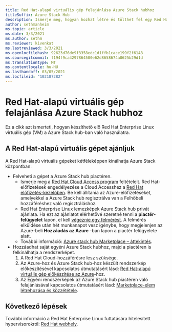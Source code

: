 ```yaml
---
title: Red Hat-alapú virtuális gép felajánlása Azure Stack hubhoz
titleSuffix: Azure Stack Hub
description: Ismerje meg, hogyan hozhat létre és tölthet fel egy Red Hat Linux operációs rendszert tartalmazó Azure-beli virtuális merevlemezt (VHD-t).
author: sethmanheim
ms.topic: article
ms.date: 3/3/2021
ms.author: sethm
ms.reviewer: kivenkat
ms.lastreviewed: 3/3/2021
ms.openlocfilehash: 92623d76de9f3358edc1d1ffb1cace199f2f6148
ms.sourcegitcommit: f194f9ca4297864500e62d8658674a0625b29d1d
ms.translationtype: MT
ms.contentlocale: hu-HU
ms.lasthandoff: 03/05/2021
ms.locfileid: "102187282"
---
```

# <a name="offer-a-red-hat-based-virtual-machine-for-azure-stack-hub"></a>Red Hat-alapú virtuális gép felajánlása Azure Stack hubhoz

Ez a cikk azt ismerteti, hogyan készíthető elő Red Hat Enterprise Linux virtuális gép (VM) a Azure Stack hub-ban való használatra. 

## <a name="offer-a-red-hat-based-vm"></a>A Red Hat-alapú virtuális gépet ajánljuk

A Red Hat-alapú virtuális gépeket kétféleképpen kínálhatja Azure Stack központban:

- Felveheti a gépet a Azure Stack hub piactéren.
    - Ismerje meg a [Red Hat Cloud Access program](https://www.redhat.com/en/technologies/cloud-computing/cloud-access) feltételeit. Red Hat-előfizetések engedélyezése a Cloud Accesshez a [Red Hat előfizetés-kezelőben](https://access.redhat.com/management/cloud). Be kell állítania az Azure-előfizetéseket, amelyekkel a Azure Stack hub regisztrálva van a Felhőbeli hozzáféréshez való regisztráláshoz.
    - Red Hat Enterprise Linux lemezképek Azure Stack hub privát ajánlata. Ha ezt az ajánlatot elérhetővé szeretné tenni a **piactér-felügyelet** lapon, el kell [végeznie egy felmérést](https://forms.office.com/pages/responsepage.aspx?id=v4j5cvGGr0GRqy180BHbR_e32WQju3tMrgXNcUR94AVUNkJTWjdQRjc3TzFLREdGU0dIVFRUQ1JCSi4u). A felmérés elküldése után hét munkanapot vesz igénybe, hogy megjelenjen az Azure-beli **Hozzáadás az Azure** -ban lapon a piactér felügyelete alatt.
    - További információ: [Azure stack hub Marketplace – áttekintés](azure-stack-marketplace.md).
- Hozzáadhat saját egyéni Azure Stack hubhoz, majd a piactéren is felkínálhatja a rendszerképet. 
    1. A Red Hat Cloud-hozzáférésre lesz szüksége.
    2. Az Azure-hoz és Azure Stack hub-hoz készült rendszerkép előkészítésével kapcsolatos útmutatásért lásd: [Red Hat-alapú virtuális gép előkészítése az Azure](/azure/virtual-machines/linux/redhat-create-upload-vhd)-hoz.
    3. Az Egyéni rendszerképek az Azure Stack hub piactéren való felajánlásával kapcsolatos útmutatásért lásd: [Marketplace-elem létrehozása és közzététele](azure-stack-create-and-publish-marketplace-item.md).

## <a name="next-steps"></a>Következő lépések

További információ a Red Hat Enterprise Linux futtatására hitelesített hypervisorokról: [Red Hat webhely](https://access.redhat.com/certified-hypervisors).